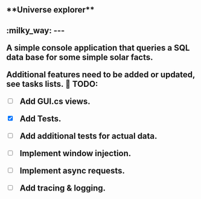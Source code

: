 
<h2>**Universe explorer**<h2> :milky_way:
---

A simple console application that queries a SQL data base for
some simple solar facts.

Additional features need to be added or updated, see tasks lists.
:stars:
TODO:

- [ ] Add GUI.cs views.
- [X] Add Tests.
- [ ] Add additional tests for actual data.
- [ ] Implement window injection.
- [ ] Implement async requests.
- [ ] Add tracing & logging.

